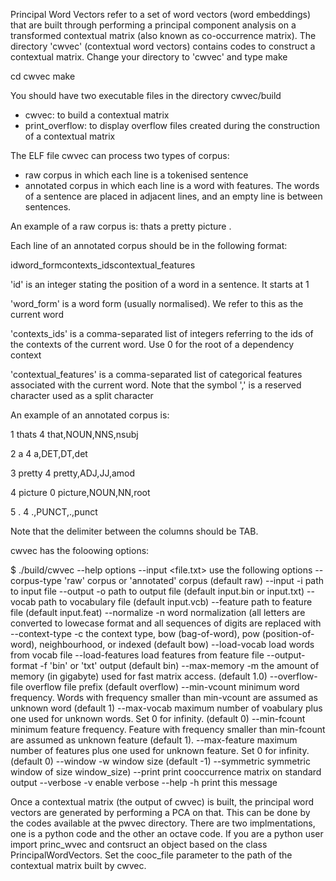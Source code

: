 Principal Word Vectors refer to a set of word vectors (word embeddings) that are built through performing a principal component analysis on a transformed contextual matrix (also known as co-occurrence matrix).
The directory 'cwvec' (contextual word vectors) contains codes to construct a contextual matrix. 
Change your directory to 'cwvec' and type make

cd cwvec
make

You should have two executable files in the directory cwvec/build
  * cwvec: to build a contextual matrix
  * print_overflow: to display overflow files created during the construction of a contextual matrix

The ELF file cwvec can process two types of corpus:
  * raw corpus in which each line is a tokenised sentence
  * annotated corpus in which each line is a word with features. The words of a sentence are placed in adjacent lines, and an empty line is between sentences. 
  
  An example of a raw corpus is:
  thats a pretty picture .
  
  Each line of an annotated corpus should be in the following format:
		
  id<TAB>word_form<TAB>contexts_ids<TAB>contextual_features

'id' is an integer stating the position of a word in a sentence. It starts at 1

'word_form' is a word form (usually normalised). We refer to this as the current word

'contexts_ids' is a comma-separated list of integers referring to the ids of the contexts of the current word. Use 0 for the root of a dependency context

'contextual_features' is a comma-separated list of categorical features associated with the current word. Note that the symbol ',' is a reserved character used as a split character 

An example of an annotated corpus is: 

1	thats	4	that,NOUN,NNS,nsubj

2	a	4	a,DET,DT,det

3	pretty	4	pretty,ADJ,JJ,amod

4	picture	0	picture,NOUN,NN,root

5	.	4	.,PUNCT,.,punct


Note that the delimiter between the columns should be TAB.

cwvec has the foloowing options:

$ ./build/cwvec --help
options --input <file.txt>
use the following options
    --corpus-type   'raw' corpus or 'annotated' corpus (default raw)
    --input     -i  path to input file
    --output    -o  path to output file (default input.bin or input.txt)
    --vocab        path to vocabulary file (default input.vcb)
    --feature      path to feature file (default input.feat)
    --normalize -n word normalization (all letters are converted to lowecase format and all sequences of digits are replaced with <num>
    --context-type -c the context type, bow (bag-of-word), pow (position-of-word), neighbourhood, or indexed (default bow)
    --load-vocab        load words from vocab file
    --load-features     load features from feature file
    --output-format -f 'bin' or 'txt' output (default bin)
    --max-memory    -m  the amount of memory (in gigabyte) used for fast matrix access. (default 1.0)
    --overflow-file      overflow file prefix (default overflow)
    --min-vcount         minimum word frequency. Words with frequency smaller than min-vcount are assumed as unknown word (default 1)
    --max-vocab          maximum number of voabulary plus one used for unknown words. Set 0 for infinity. (default 0)
    --min-fcount         minimum feature frequency. Feature with frequency smaller than min-fcount are assumed as unknown feature (default 1).
    --max-feature        maximum number of features plus one used for unknown feature. Set 0 for infinity. (default 0)
    --window     -w      window size (default -1)
    --symmetric          symmetric window of size window_size)
    --print              print cooccurrence matrix on standard output
    --verbose    -v      enable verbose
    --help       -h      print this message
  
  Once a contextual matrix (the output of cwvec) is built, the principal word vectors are generated by performing a PCA on that. This can be done by the codes available at the pwvec directory. There are two implmentations, one is a python code and the other an octave code. If you are a python user import princ_wvec and contsruct an object based on the class PrincipalWordVectors. Set the cooc_file parameter to the path of the contextual matrix built by cwvec. 
  
